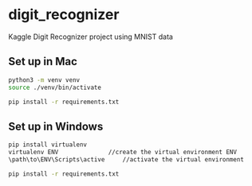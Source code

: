 # digit_recognizer

Kaggle Digit Recognizer project using MNIST data

## Set up in Mac

```sh
python3 -m venv venv
source ./venv/bin/activate

pip install -r requirements.txt
```

## Set up in Windows

```sh
pip install virtualenv
virtualenv ENV         		//create the virtual environment ENV
\path\to\ENV\Scripts\active     //activate the virtual environment

pip install -r requirements.txt
```
